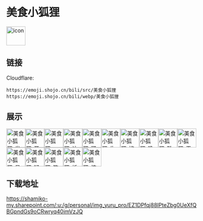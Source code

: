 # 美食小狐狸
<img src="https://emoji.shojo.cn/bili/src/美食小狐狸/icon.png" width="50" height="50" alt="icon">

## 链接
Cloudflare:
```
https://emoji.shojo.cn/bili/src/美食小狐狸
https://emoji.shojo.cn/bili/webp/美食小狐狸
```
## 展示
<img src="https://emoji.shojo.cn/bili/src/美食小狐狸/美食小狐狸-发现.png" width="50" height="50" alt="美食小狐狸-发现"><img src="https://emoji.shojo.cn/bili/src/美食小狐狸/美食小狐狸-开心.png" width="50" height="50" alt="美食小狐狸-开心"><img src="https://emoji.shojo.cn/bili/src/美食小狐狸/美食小狐狸-emo.png" width="50" height="50" alt="美食小狐狸-emo"><img src="https://emoji.shojo.cn/bili/src/美食小狐狸/美食小狐狸-认真.png" width="50" height="50" alt="美食小狐狸-认真"><img src="https://emoji.shojo.cn/bili/src/美食小狐狸/美食小狐狸-可爱.png" width="50" height="50" alt="美食小狐狸-可爱"><img src="https://emoji.shojo.cn/bili/src/美食小狐狸/美食小狐狸-生气.png" width="50" height="50" alt="美食小狐狸-生气"><img src="https://emoji.shojo.cn/bili/src/美食小狐狸/美食小狐狸-尴尬.png" width="50" height="50" alt="美食小狐狸-尴尬"><img src="https://emoji.shojo.cn/bili/src/美食小狐狸/美食小狐狸-晚安.png" width="50" height="50" alt="美食小狐狸-晚安"><img src="https://emoji.shojo.cn/bili/src/美食小狐狸/美食小狐狸-酷.png" width="50" height="50" alt="美食小狐狸-酷"><img src="https://emoji.shojo.cn/bili/src/美食小狐狸/美食小狐狸-干杯.png" width="50" height="50" alt="美食小狐狸-干杯"><img src="https://emoji.shojo.cn/bili/src/美食小狐狸/美食小狐狸-呆呆.png" width="50" height="50" alt="美食小狐狸-呆呆"><img src="https://emoji.shojo.cn/bili/src/美食小狐狸/美食小狐狸-疑问.png" width="50" height="50" alt="美食小狐狸-疑问"><img src="https://emoji.shojo.cn/bili/src/美食小狐狸/美食小狐狸-笑哭.png" width="50" height="50" alt="美食小狐狸-笑哭"><img src="https://emoji.shojo.cn/bili/src/美食小狐狸/美食小狐狸-祈祷.png" width="50" height="50" alt="美食小狐狸-祈祷"><img src="https://emoji.shojo.cn/bili/src/美食小狐狸/美食小狐狸-惊恐.png" width="50" height="50" alt="美食小狐狸-惊恐">

## 下载地址

https://shamiko-my.sharepoint.com/:u:/g/personal/img_yuru_pro/EZ1DPfqj88lPteZbg0UeXfQBGpndGs9oCRwryq40imVzJQ